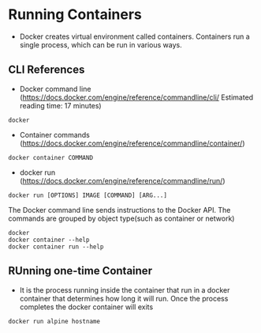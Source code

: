 # Running Containers
- Docker creates virtual environment called containers. Containers run a single process, which can be run in various ways.

## CLI References
- Docker command line (https://docs.docker.com/engine/reference/commandline/cli/ Estimated reading time: 17 minutes) 
```
docker
```
- Container commands (https://docs.docker.com/engine/reference/commandline/container/)
```
docker container COMMAND
```

- docker run (https://docs.docker.com/engine/reference/commandline/run/)
```
docker run [OPTIONS] IMAGE [COMMAND] [ARG...]
``` 
The Docker command line sends instructions to the Docker API. 
The  commands are grouped by object type(such as container or network)
```
docker
docker container --help
docker container run --help
```

## RUnning one-time Container
- It is the process running inside the container that run in a docker container that determines how long it will run. Once the process completes the docker container will exits

```
docker run alpine hostname
```